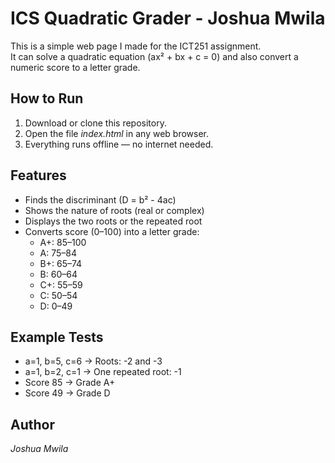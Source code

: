 # ICS Quadratic Grader - Joshua Mwila

This is a simple web page I made for the ICT251 assignment.  
It can solve a quadratic equation (ax² + bx + c = 0) and also convert a numeric score to a letter grade.

## How to Run
1. Download or clone this repository.
2. Open the file *index.html* in any web browser.
3. Everything runs offline — no internet needed.

## Features
- Finds the discriminant (D = b² - 4ac)
- Shows the nature of roots (real or complex)
- Displays the two roots or the repeated root
- Converts score (0–100) into a letter grade:
  - A+: 85–100  
  - A: 75–84  
  - B+: 65–74  
  - B: 60–64  
  - C+: 55–59  
  - C: 50–54  
  - D: 0–49  

## Example Tests
- a=1, b=5, c=6 → Roots: -2 and -3  
- a=1, b=2, c=1 → One repeated root: -1  
- Score 85 → Grade A+  
- Score 49 → Grade D  

## Author
*Joshua Mwila*
